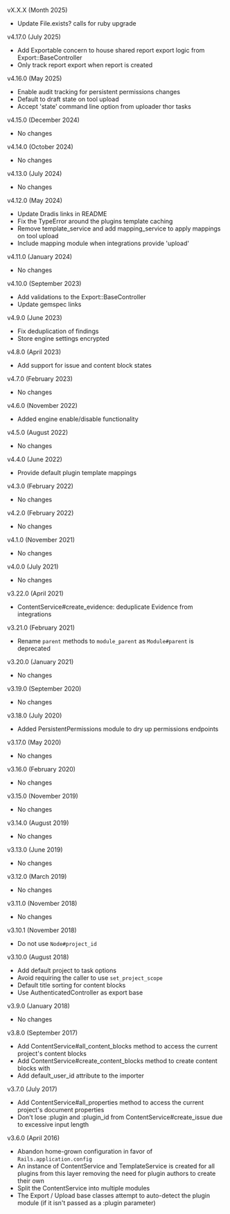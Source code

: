 vX.X.X (Month 2025)
  - Update File.exists? calls for ruby upgrade

v4.17.0 (July 2025)
  - Add Exportable concern to house shared report export logic from Export::BaseController
  - Only track report export when report is created

v4.16.0 (May 2025)
  - Enable audit tracking for persistent permissions changes
  - Default to draft state on tool upload
  - Accept 'state' command line option from uploader thor tasks

v4.15.0 (December 2024)
  - No changes

v4.14.0 (October 2024)
  - No changes

v4.13.0 (July 2024)
  - No changes

v4.12.0 (May 2024)
  - Update Dradis links in README
  - Fix the TypeError around the plugins template caching
  - Remove template_service and add mapping_service to apply mappings on tool upload
  - Include mapping module when integrations provide 'upload'

v4.11.0 (January 2024)
  - No changes

v4.10.0 (September 2023)
  - Add validations to the Export::BaseController
  - Update gemspec links

v4.9.0 (June 2023)
  - Fix deduplication of findings
  - Store engine settings encrypted

v4.8.0 (April 2023)
  - Add support for issue and content block states

v4.7.0 (February 2023)
  - No changes

v4.6.0 (November 2022)
  - Added engine enable/disable functionality

v4.5.0 (August 2022)
  - No changes

v4.4.0 (June 2022)
  - Provide default plugin template mappings

v4.3.0 (February 2022)
  - No changes

v4.2.0 (February 2022)
  - No changes

v4.1.0 (November 2021)
  - No changes

v4.0.0 (July 2021)
  - No changes

v3.22.0 (April 2021)
  - ContentService#create_evidence: deduplicate Evidence from integrations

v3.21.0 (February 2021)
  - Rename `parent` methods to `module_parent` as `Module#parent` is deprecated

v3.20.0 (January 2021)
  - No changes

v3.19.0 (September 2020)
  - No changes

v3.18.0 (July 2020)
  - Added PersistentPermissions module to dry up permissions endpoints

v3.17.0 (May 2020)
  - No changes

v3.16.0 (February 2020)
  - No changes

v3.15.0 (November 2019)
  - No changes

v3.14.0 (August 2019)
  - No changes

v3.13.0 (June 2019)
  - No changes

v3.12.0 (March 2019)
  - No changes

v3.11.0 (November 2018)
  - No changes

v3.10.1 (November 2018)
  - Do not use `Node#project_id`

v3.10.0 (August 2018)
  - Add default project to task options
  - Avoid requiring the caller to use `set_project_scope`
  - Default title sorting for content blocks
  - Use AuthenticatedController as export base

v3.9.0 (January 2018)
  - No changes

v3.8.0 (September 2017)
  - Add ContentService#all_content_blocks method to access the current project's content blocks
  - Add ContentService#create_content_blocks method to create content blocks with
  - Add default_user_id attribute to the importer

v3.7.0 (July 2017)
  - Add ContentService#all_properties method to access the current project's document properties
  - Don't lose :plugin and :plugin_id from ContentService#create_issue due to excessive input length

v3.6.0 (April 2016)
  - Abandon home-grown configuration in favor of `Rails.application.config`
  - An instance of ContentService and TemplateService is created for all plugins from this layer removing the need for plugin authors to create their own
  - Split the ContentService into multiple modules
  - The Export / Upload base classes attempt to auto-detect the plugin module (if it isn't passed as a :plugin parameter)
